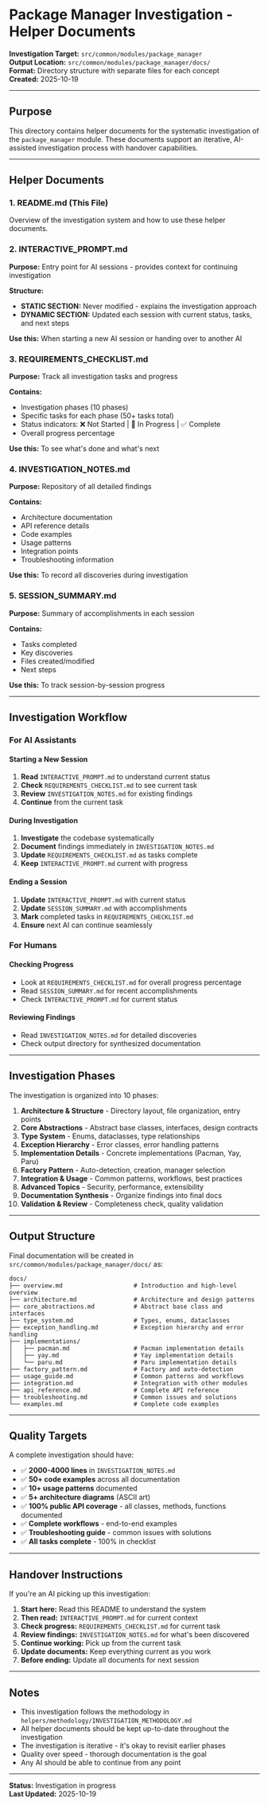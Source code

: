 # Package Manager Investigation - Helper Documents

**Investigation Target:** `src/common/modules/package_manager`  
**Output Location:** `src/common/modules/package_manager/docs/`  
**Format:** Directory structure with separate files for each concept  
**Created:** 2025-10-19

---

## Purpose

This directory contains helper documents for the systematic investigation of the `package_manager` module. These documents support an iterative, AI-assisted investigation process with handover capabilities.

---

## Helper Documents

### 1. **README.md** (This File)
Overview of the investigation system and how to use these helper documents.

### 2. **INTERACTIVE_PROMPT.md**
**Purpose:** Entry point for AI sessions - provides context for continuing investigation

**Structure:**
- **STATIC SECTION:** Never modified - explains the investigation approach
- **DYNAMIC SECTION:** Updated each session with current status, tasks, and next steps

**Use this:** When starting a new AI session or handing over to another AI

### 3. **REQUIREMENTS_CHECKLIST.md**
**Purpose:** Track all investigation tasks and progress

**Contains:**
- Investigation phases (10 phases)
- Specific tasks for each phase (50+ tasks total)
- Status indicators: ❌ Not Started | 🔄 In Progress | ✅ Complete
- Overall progress percentage

**Use this:** To see what's done and what's next

### 4. **INVESTIGATION_NOTES.md**
**Purpose:** Repository of all detailed findings

**Contains:**
- Architecture documentation
- API reference details
- Code examples
- Usage patterns
- Integration points
- Troubleshooting information

**Use this:** To record all discoveries during investigation

### 5. **SESSION_SUMMARY.md**
**Purpose:** Summary of accomplishments in each session

**Contains:**
- Tasks completed
- Key discoveries
- Files created/modified
- Next steps

**Use this:** To track session-by-session progress

---

## Investigation Workflow

### For AI Assistants

#### Starting a New Session
1. **Read** `INTERACTIVE_PROMPT.md` to understand current status
2. **Check** `REQUIREMENTS_CHECKLIST.md` to see current task
3. **Review** `INVESTIGATION_NOTES.md` for existing findings
4. **Continue** from the current task

#### During Investigation
1. **Investigate** the codebase systematically
2. **Document** findings immediately in `INVESTIGATION_NOTES.md`
3. **Update** `REQUIREMENTS_CHECKLIST.md` as tasks complete
4. **Keep** `INTERACTIVE_PROMPT.md` current with progress

#### Ending a Session
1. **Update** `INTERACTIVE_PROMPT.md` with current status
2. **Update** `SESSION_SUMMARY.md` with accomplishments
3. **Mark** completed tasks in `REQUIREMENTS_CHECKLIST.md`
4. **Ensure** next AI can continue seamlessly

### For Humans

#### Checking Progress
- Look at `REQUIREMENTS_CHECKLIST.md` for overall progress percentage
- Read `SESSION_SUMMARY.md` for recent accomplishments
- Check `INTERACTIVE_PROMPT.md` for current status

#### Reviewing Findings
- Read `INVESTIGATION_NOTES.md` for detailed discoveries
- Check output directory for synthesized documentation

---

## Investigation Phases

The investigation is organized into 10 phases:

1. **Architecture & Structure** - Directory layout, file organization, entry points
2. **Core Abstractions** - Abstract base classes, interfaces, design contracts
3. **Type System** - Enums, dataclasses, type relationships
4. **Exception Hierarchy** - Error classes, error handling patterns
5. **Implementation Details** - Concrete implementations (Pacman, Yay, Paru)
6. **Factory Pattern** - Auto-detection, creation, manager selection
7. **Integration & Usage** - Common patterns, workflows, best practices
8. **Advanced Topics** - Security, performance, extensibility
9. **Documentation Synthesis** - Organize findings into final docs
10. **Validation & Review** - Completeness check, quality validation

---

## Output Structure

Final documentation will be created in `src/common/modules/package_manager/docs/` as:

```
docs/
├── overview.md                    # Introduction and high-level overview
├── architecture.md                # Architecture and design patterns
├── core_abstractions.md           # Abstract base class and interfaces
├── type_system.md                 # Types, enums, dataclasses
├── exception_handling.md          # Exception hierarchy and error handling
├── implementations/
│   ├── pacman.md                  # Pacman implementation details
│   ├── yay.md                     # Yay implementation details
│   └── paru.md                    # Paru implementation details
├── factory_pattern.md             # Factory and auto-detection
├── usage_guide.md                 # Common patterns and workflows
├── integration.md                 # Integration with other modules
├── api_reference.md               # Complete API reference
├── troubleshooting.md             # Common issues and solutions
└── examples.md                    # Complete code examples
```

---

## Quality Targets

A complete investigation should have:

- ✅ **2000-4000 lines** in `INVESTIGATION_NOTES.md`
- ✅ **50+ code examples** across all documentation
- ✅ **10+ usage patterns** documented
- ✅ **5+ architecture diagrams** (ASCII art)
- ✅ **100% public API coverage** - all classes, methods, functions documented
- ✅ **Complete workflows** - end-to-end examples
- ✅ **Troubleshooting guide** - common issues with solutions
- ✅ **All tasks complete** - 100% in checklist

---

## Handover Instructions

If you're an AI picking up this investigation:

1. **Start here:** Read this README to understand the system
2. **Then read:** `INTERACTIVE_PROMPT.md` for current context
3. **Check progress:** `REQUIREMENTS_CHECKLIST.md` for current task
4. **Review findings:** `INVESTIGATION_NOTES.md` for what's been discovered
5. **Continue working:** Pick up from the current task
6. **Update documents:** Keep everything current as you work
7. **Before ending:** Update all documents for next session

---

## Notes

- This investigation follows the methodology in `helpers/methodology/INVESTIGATION_METHODOLOGY.md`
- All helper documents should be kept up-to-date throughout the investigation
- The investigation is iterative - it's okay to revisit earlier phases
- Quality over speed - thorough documentation is the goal
- Any AI should be able to continue from any point

---

**Status:** Investigation in progress  
**Last Updated:** 2025-10-19

